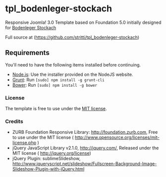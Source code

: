 tpl_bodenleger-stockach
=======================

Responsive Joomla! 3.0 Template based on Foundation 5.0 initially designed for [Bodenleger Stockach](http://www.bodenleger-stockach.de)

Full source at (https://github.com/stritti/tpl_bodenleger-stockach)

## Requirements

You'll need to have the following items installed before continuing.

  * [Node.js](http://nodejs.org): Use the installer provided on the NodeJS website.
  * [Grunt](http://gruntjs.com/): Run `[sudo] npm install -g grunt-cli`
  * [Bower](http://bower.io): Run `[sudo] npm install -g bower`

### License
The template is free to use under the [MIT license](http://www.opensource.org/licenses/mit-license.php).

### Credits
 * ZURB Foundation Responsive Library: http://foundation.zurb.com, Free to use under the MIT license ( http://www.opensource.org/licenses/mit-license.php )
 * jQuery JavaScript Library v2.1.0,  http://jquery.com/, Released under the MIT license ( http://jquery.org/license)
 * jQuery Plugin: sublimeSlideshow, http://www.jqueryscript.net/slideshow/Fullscreen-Background-Image-Slideshow-Plugin-with-jQuery.html

